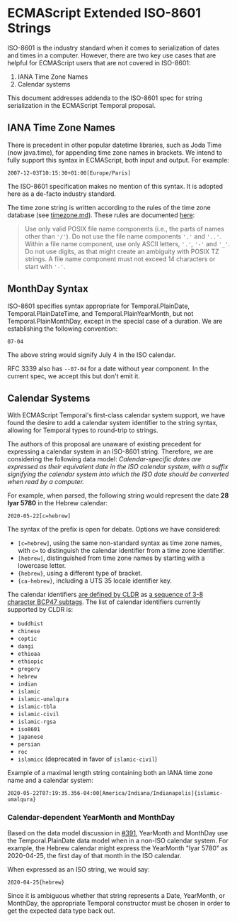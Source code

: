 # ECMAScript Extended ISO-8601 Strings

ISO-8601 is the industry standard when it comes to serialization of dates and times in a computer. However, there are two key use cases that are helpful for ECMAScript users that are not covered in ISO-8601:

1. IANA Time Zone Names
2. Calendar systems

This document addresses addenda to the ISO-8601 spec for string serialization in the ECMAScript Temporal proposal.

## IANA Time Zone Names

There is precedent in other popular datetime libraries, such as Joda Time (now java.time), for appending time zone names in brackets. We intend to fully support this syntax in ECMAScript, both input and output. For example:

```
2007-12-03T10:15:30+01:00[Europe/Paris]
```

The ISO-8601 specification makes no mention of this syntax. It is adopted here as a de-facto industry standard.

The time zone string is written according to the rules of the time zone database (see [timezone.md](timezone.md)). These rules are documented [here](https://htmlpreview.github.io/?https://github.com/eggert/tz/blob/master/theory.html):

> Use only valid POSIX file name components (i.e., the parts of names other than `'/'`). Do not use the file name components `'.'` and `'..'`. Within a file name component, use only ASCII letters, `'.'`, `'-'` and `'_'`. Do not use digits, as that might create an ambiguity with POSIX TZ strings. A file name component must not exceed 14 characters or start with `'-'`.

## MonthDay Syntax

ISO-8601 specifies syntax appropriate for Temporal.PlainDate, Temporal.PlainDateTime, and Temporal.PlainYearMonth, but not Temporal.PlainMonthDay, except in the special case of a duration. We are establishing the following convention:

```
07-04
```

The above string would signify July 4 in the ISO calendar.

RFC 3339 also has `--07-04` for a date without year component. In the current spec, we accept this but don't emit it.

## Calendar Systems

With ECMAScript Temporal's first-class calendar system support, we have found the desire to add a calendar system identifier to the string syntax, allowing for Temporal types to round-trip to strings.

The authors of this proposal are unaware of existing precedent for expressing a calendar system in an ISO-8601 string. Therefore, we are considering the following data model: _Calendar-specific dates are expressed as their equivalent date in the ISO calendar system, with a suffix signifying the calendar system into which the ISO date should be converted when read by a computer._

For example, when parsed, the following string would represent the date **28 Iyar 5780** in the Hebrew calendar:

```
2020-05-22[c=hebrew]
```

The syntax of the prefix is open for debate. Options we have considered:

- `[c=hebrew]`, using the same non-standard syntax as time zone names, with `c=` to distinguish the calendar identifier from a time zone identifier.
- `[hebrew]`, distinguished from time zone names by starting with a lowercase letter.
- `{hebrew}`, using a different type of bracket.
- `{ca-hebrew}`, including a UTS 35 locale identifier key.

The calendar identifiers [are defined by CLDR](http://unicode.org/reports/tr35/#UnicodeCalendarIdentifier) as [a sequence of 3-8 character BCP47 subtags](http://unicode.org/reports/tr35/#unicode_locale_extensions). The list of calendar identifiers currently supported by CLDR is:

- `buddhist`
- `chinese`
- `coptic`
- `dangi`
- `ethioaa`
- `ethiopic`
- `gregory`
- `hebrew`
- `indian`
- `islamic`
- `islamic-umalqura`
- `islamic-tbla`
- `islamic-civil`
- `islamic-rgsa`
- `iso8601`
- `japanese`
- `persian`
- `roc`
- `islamicc` (deprecated in favor of `islamic-civil`)

Example of a maximal length string containing both an IANA time zone name and a calendar system:

```
2020-05-22T07:19:35.356-04:00[America/Indiana/Indianapolis]{islamic-umalqura}
```

### Calendar-dependent YearMonth and MonthDay

Based on the data model discussion in [#391](https://github.com/tc39/proposal-temporal/issues/391), YearMonth and MonthDay use the Temporal.PlainDate data model when in a non-ISO calendar system. For example, the Hebrew calendar might express the YearMonth "Iyar 5780" as 2020-04-25, the first day of that month in the ISO calendar.

When expressed as an ISO string, we would say:

    2020-04-25{hebrew}

Since it is ambiguous whether that string represents a Date, YearMonth, or MonthDay, the appropriate Temporal constructor must be chosen in order to get the expected data type back out.
